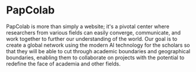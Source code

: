 # PapColab
PapColab is more than simply a website; it's a pivotal center where researchers from various fields can easily converge, communicate, and work together to further our understanding of the world. Our goal is to create a global network using the modern AI technology for the scholars so that they will be able to cut through academic boundaries and geographical boundaries, enabling them to collaborate on projects with the potential to redefine the face of academia and other fields.
